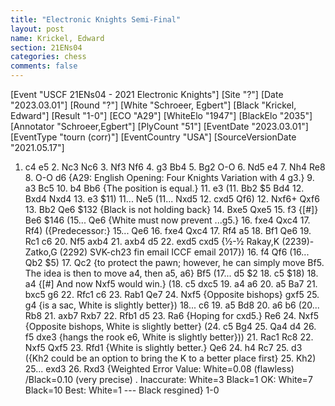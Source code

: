 ```yaml
---
title: "Electronic Knights Semi-Final"
layout: post
name: Krickel, Edward
section: 21ENs04
categories: chess
comments: false
---
```


<div class="cbreplay">
[Event "USCF  21ENs04 - 2021 Electronic Knights"]
[Site "?"]
[Date "2023.03.01"]
[Round "?"]
[White "Schroeer, Egbert"]
[Black "Krickel, Edward"]
[Result "1-0"]
[ECO "A29"]
[WhiteElo "1947"]
[BlackElo "2035"]
[Annotator "Schroeer,Egbert"]
[PlyCount "51"]
[EventDate "2023.03.01"]
[EventType "tourn (corr)"]
[EventCountry "USA"]
[SourceVersionDate "2021.05.17"]

1. c4 e5 2. Nc3 Nc6 3. Nf3 Nf6 4. g3 Bb4 5. Bg2 O-O 6. Nd5 e4 7. Nh4 Re8 8. O-O d6 {A29: English Opening: Four Knights Variation with 4 g3.} 9. a3 Bc5 10. b4 Bb6 {The position is equal.} 11. e3 (11. Bb2 $5 Bd4 12. Bxd4 Nxd4 13. e3 $11) 11... Ne5 (11... Nxd5 12. cxd5 Qf6) 12. Nxf6+ Qxf6 13. Bb2 Qe6 $132 {Black is not holding back} 14. Bxe5 Qxe5 15. f3 {[#]} Be6 $146 (15... Qe6 {White must now prevent ...g5.} 16. fxe4 Qxc4 17. Rf4) ({Predecessor:} 15... Qe6 16. fxe4 Qxc4 17. Rf4 a5 18. Bf1 Qe6 19. Rc1 c6 20. Nf5 axb4 21. axb4 d5 22. exd5 cxd5 {½-½ Rakay,K (2239)-Zatko,G (2292) SVK-ch23 fin email ICCF email 2017}) 16. f4 Qf6 (16... Qb2 $5) 17. Qc2 {to protect the pawn; however, he can simply move Bf5. The idea is then to move a4, then a5, a6} Bf5 (17... d5 $2 18. c5 $18) 18. a4 {[#] And now Nxf5 would win.} (18. c5 dxc5 19. a4 a6 20. a5 Ba7 21. bxc5 g6 22. Rfc1 c6 23. Rab1 Qe7 24. Nxf5 {Opposite bishops} gxf5 25. g4 {is a sac, White is slightly better}) 18... c6 19. a5 Bd8 20. a6 b6 (20... Rb8 21. axb7 Rxb7 22. Rfb1 d5 23. Ra6 {Hoping for cxd5.} Re6 24. Nxf5 {Opposite bishops, White is slightly better} (24. c5 Bg4 25. Qa4 d4 26. f5 dxe3 {hangs the rook e6, White is slightly better})) 21. Rac1 Rc8 22. Nxf5 Qxf5 23. Rfd1 {White is slightly better.} Qe6 24. h4 Rc7 25. d3 ({Kh2 could be an option to bring the K to a better place first} 25. Kh2) 25... exd3 26. Rxd3 {Weighted Error Value: White=0.08 (flawless) /Black=0.10 (very precise) .  Inaccurate:     	White=3     	Black=1      OK:         	White=7     	Black=10     Best:        	White=1     	---       Black resgined} 1-0
</div>